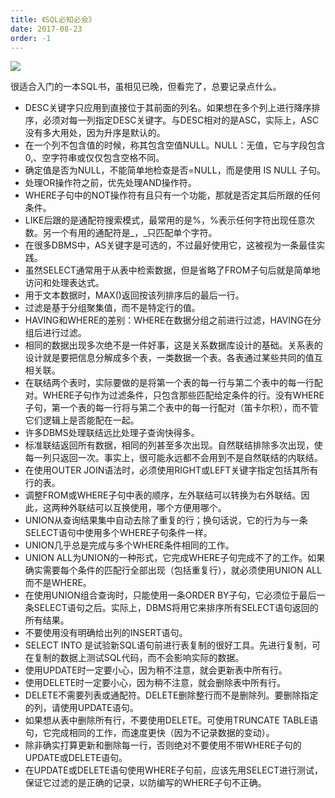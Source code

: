 ```yaml
---
title: 《SQL必知必会》
date: 2017-08-23
order: -1
---
```


![](/blog/imgs/b5c13aa245a569741119845a84df2526.jpeg)

很适合入门的一本SQL书，虽相见已晚，但看完了，总要记录点什么。

* DESC关键字只应用到直接位于其前面的列名。如果想在多个列上进行降序排序，必须对每一列指定DESC关键字。与DESC相对的是ASC，实际上，ASC没有多大用处，因为升序是默认的。
* 在一个列不包含值的时候，称其包含空值NULL。NULL：无值，它与字段包含0,、空字符串或仅仅包含空格不同。
* 确定值是否为NULL，不能简单地检查是否=NULL，而是使用 IS NULL 子句。
* 处理OR操作符之前，优先处理AND操作符。
* WHERE子句中的NOT操作符有且只有一个功能，那就是否定其后所跟的任何条件。
* LIKE后跟的是通配符搜索模式，最常用的是%，%表示任何字符出现任意次数。另一个有用的通配符是_，_只匹配单个字符。
* 在很多DBMS中，AS关键字是可选的，不过最好使用它，这被视为一条最佳实践。
* 虽然SELECT通常用于从表中检索数据，但是省略了FROM子句后就是简单地访问和处理表达式。
* 用于文本数据时，MAX()返回按该列排序后的最后一行。
* 过滤是基于分组聚集值，而不是特定行的值。
* HAVING和WHERE的差别：WHERE在数据分组之前进行过滤，HAVING在分组后进行过滤。
* 相同的数据出现多次绝不是一件好事，这是关系数据库设计的基础。关系表的设计就是要把信息分解成多个表，一类数据一个表。各表通过某些共同的值互相关联。
* 在联结两个表时，实际要做的是将第一个表的每一行与第二个表中的每一行配对。WHERE子句作为过滤条件，只包含那些匹配给定条件的行。没有WHERE子句，第一个表的每一行将与第二个表中的每一行配对（笛卡尔积），而不管它们逻辑上是否能配在一起。
* 许多DBMS处理联结远比处理子查询快得多。
* 标准联结返回所有数据，相同的列甚至多次出现。自然联结排除多次出现，使每一列只返回一次。事实上，很可能永远都不会用到不是自然联结的内联结。
* 在使用OUTER JOIN语法时，必须使用RIGHT或LEFT关键字指定包括其所有行的表。
* 调整FROM或WHERE子句中表的顺序，左外联结可以转换为右外联结。因此，这两种外联结可以互换使用，哪个方便用哪个。
* UNION从查询结果集中自动去除了重复的行；换句话说，它的行为与一条SELECT语句中使用多个WHERE子句条件一样。
* UNION几乎总是完成与多个WHERE条件相同的工作。
* UNION ALL为UNION的一种形式，它完成WHERE子句完成不了的工作。如果确实需要每个条件的匹配行全部出现（包括重复行），就必须使用UNION ALL而不是WHERE。
* 在使用UNION组合查询时，只能使用一条ORDER BY子句，它必须位于最后一条SELECT语句之后。实际上，DBMS将用它来排序所有SELECT语句返回的所有结果。
* 不要使用没有明确给出列的INSERT语句。
* SELECT INTO 是试验新SQL语句前进行表复制的很好工具。先进行复制，可在复制的数据上测试SQL代码，而不会影响实际的数据。
* 使用UPDATE时一定要小心，因为稍不注意，就会更新表中所有行。
* 使用DELETE时一定要小心，因为稍不注意，就会删除表中所有行。
* DELETE不需要列表或通配符。DELETE删除整行而不是删除列。要删除指定的列，请使用UPDATE语句。
* 如果想从表中删除所有行，不要使用DELETE。可使用TRUNCATE TABLE语句，它完成相同的工作，而速度更快（因为不记录数据的变动）。
* 除非确实打算更新和删除每一行，否则绝对不要使用不带WHERE子句的UPDATE或DELETE语句。
* 在UPDATE或DELETE语句使用WHERE子句前，应该先用SELECT进行测试，保证它过滤的是正确的记录，以防编写的WHERE子句不正确。
